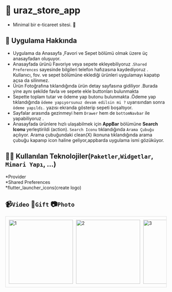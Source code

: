 # 📱 uraz_store_app<br/>

* Minimal bir e-ticareet sitesi. :tada: <br/>


## 📑 Uygulama Hakkında <br/>

* Uygulama da Anasayfa ,Favori ve Sepet bölümü olmak üzere üç anasayfadan oluşuyor. <br/>
* Anasayfada ürünü Favoriye veya sepete ekleyebiliyoruz .`Shared Preferences` sayesinde bilgileri telefon hafızasına kaydediyoruz . Kullanıcı, fov. ve sepet bölümüne eklediği ürünleri uygulamayı kapatıp açsa da silinmez. <br/>
* Ürün Fotoğrafına tıklandığında ürün detay sayfasına gidiliyor .Burada yine aynı şekilde favla ve sepete ekle buttonları bulunmakta <br/>
* Sepette toplam tutar ve ödeme yap butonu bulunmakta .Ödeme yap tıklandığında `ödeme yapıyorsunuz devam edilsin mi ?` uyarısından sonra `ödeme yapıldı.` yazısı ekranda gösterip sepeti boşaltıyor. <br/>
* Sayfalar arasında gezinmeyi hem `Drawer` hem de `bottomNavbar` ile yapabiliyoruz .<br/>
* Anasayfada ürünlere hızlı ulaşabilmek için **AppBar** bölümüne **Search Iconu** yerleştirildi (action). `Search Iconu` tıklandığında `Arama Çubuğu` açılıyor. Arama çubuğundaki clean(X) ikonuna tıklandığında arama çubuğu kapanıp icon haline geliyor,appbarda uygulama ismi gözüküyor. <br/>


## 🧑‍💻 Kullanılan Teknolojiler(`Paketler`,`Widgetlar`, `Mimari Yapı`, ...) <br/>

*Provider <br/>
*Shared Preferences <br/>
*flutter_launcher_icons(create logo)<br/>

 ## 📹`Video` 🎁`Gift` 📷`Photo` <br/>
<div style="display: flex; overflow-x: auto; white-space: nowrap; padding: 10px; border: 1px solid #ddd;">
    <img src="https://github.com/user-attachments/assets/dab0a63b-a466-43fc-85f5-8d55982f7f9b" alt="1" style="width: 200px; height: auto; margin-right: 10px;">
    <img src="https://github.com/user-attachments/assets/1738ae95-bf84-4a9c-b79c-c5baf0f0d50c" alt="2" style="width: 200px; height: auto; margin-right: 10px;">
    <img src="https://github.com/user-attachments/assets/ab92999e-31cf-4e98-b40b-82ea1d6e008e" alt="3" style="width: 200px; height: auto; margin-right: 10px;">
    <img src="https://github.com/user-attachments/assets/4022a914-676f-4bcc-9392-10cc2dc70832" alt="4" style="width: 200px; height: auto; margin-right: 10px;">
    <img src="https://github.com/user-attachments/assets/8e07f04d-448e-4b5c-9184-f6157c7cfa66" alt="5" style="width: 200px; height: auto; margin-right: 10px;">
    <img src="https://github.com/user-attachments/assets/95347316-0685-4928-94b5-26373ffcd78c" alt="6" style="width: 200px; height: auto; margin-right: 10px;">
    <img src="https://github.com/user-attachments/assets/a0f0dd94-d783-4600-a06d-7f1181f83da4" alt="7" style="width: 200px; height: auto; margin-right: 10px;">
    <img src="https://github.com/user-attachments/assets/d9368fac-fcc8-475e-825e-d6bfe664a84f" alt="8" style="width: 200px; height: auto; margin-right: 10px;">
    <img src="https://github.com/user-attachments/assets/03617382-22c7-4b48-a870-d3b0181a165f" alt="9" style="width: 200px; height: auto; margin-right: 10px;">
    <img src="https://github.com/user-attachments/assets/d733f90f-5a76-4c35-ab73-fa670e47e9ba" alt="10" style="width: 200px; height: auto; margin-right: 10px;">
    <img src="https://github.com/user-attachments/assets/b3f4445d-5c9a-4852-b968-63b293530860" alt="11" style="width: 200px; height: auto; margin-right: 10px;">
</div>












